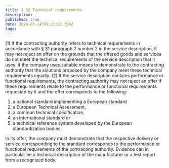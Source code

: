 ```yaml
---
title: § 32 Technical requirements
description: 
published: true
date: 2020-07-14T09:21:21.304Z
tags: 
---
```


(1) If the contracting authority refers to technical requirements in accordance with § 31 paragraph 2 number 2 in the service description, it may not reject an offer on the grounds that the offered goods and services do not meet the technical requirements of the service description that it uses. if the company uses suitable means to demonstrate to the contracting authority that the solutions proposed by the company meet these technical requirements equally.
(2) If the service description contains performance or functional requirements, the contracting authority may not reject an offer if these requirements relate to the performance or functional requirements requested by it and the offer corresponds to the following:
1. a national standard implementing a European standard
2. a European Technical Assessment,
3. a common technical specification,
4. an international standard or
5. a technical reference system developed by the European standardization bodies.

In its offer, the company must demonstrate that the respective delivery or service corresponding to the standard corresponds to the performance or functional requirements of the contracting authority. Evidence can in particular be a technical description of the manufacturer or a test report from a recognized body.